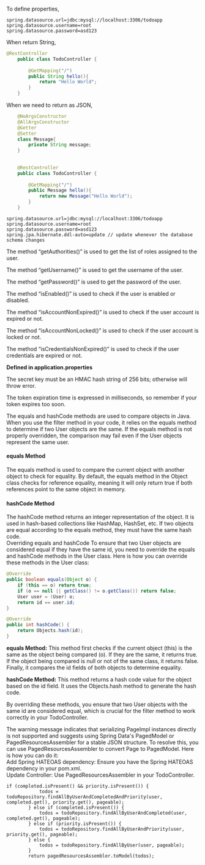To define properties,
```properties
spring.datasource.url=jdbc:mysql://localhost:3306/todoapp
spring.datasource.username=root
spring.datasource.password=asd123
```

When return String,
```java
@RestController
    public class TodoController {
    
        @GetMapping("/")
        public String hello(){
            return "Hello World";
        }
    }
```

When we need to return as JSON,

```java
    @NoArgsConstructor
    @AllArgsConstructor
    @Getter
    @Setter
    class Message{
        private String message;
    }
    
    
    @RestController
    public class TodoController {
    
        @GetMapping("/")
        public Message hello(){
            return new Message("Hello World");
        }
    }
```

```properties
spring.datasource.url=jdbc:mysql://localhost:3306/todoapp
spring.datasource.username=root
spring.datasource.password=asd123
spring.jpa.hibernate.ddl-auto=update // update whenever the database schema changes
```


The method “getAuthorities()” is used to get the list of roles assigned to the user. 

The method “getUsername()” is used to get the username of the user. 

The method “getPassword()” is used to get the password of the user. 

The method “isEnabled()” is used to check if the user is enabled or disabled. 

The method “isAccountNonExpired()” is used to check if the user account is expired or not. 

The method “isAccountNonLocked()” is used to check if the user account is locked or not. 

The method “isCredentialsNonExpired()” is used to check if the user credentials are expired or not.

**Defined in application.properties**

The secret key must be an HMAC hash string of 256 bits; otherwise will throw error.

The token expiration time is expressed in milliseconds, so remember if your token expires too soon.


The equals and hashCode methods are used to compare objects in Java. When you use the filter method in your code, it relies on the equals method to determine if two User objects are the same. If the equals method is not properly overridden, the comparison may fail even if the User objects represent the same user.  

#### equals Method

The equals method is used to compare the current object with another object to check for equality. By default, the equals method in the Object class checks for reference equality, meaning it will only return true if both references point to the same object in memory.  

#### hashCode Method

The hashCode method returns an integer representation of the object. It is used in hash-based collections like HashMap, HashSet, etc. If two objects are equal according to the equals method, they must have the same hash code.  
Overriding equals and hashCode
To ensure that two User objects are considered equal if they have the same id, you need to override the equals and hashCode methods in the User class.  Here is how you can override these methods in the User class:

```java
@Override
public boolean equals(Object o) {
    if (this == o) return true;
    if (o == null || getClass() != o.getClass()) return false;
    User user = (User) o;
    return id == user.id;
}

@Override
public int hashCode() {
    return Objects.hash(id);
}
```

**equals Method:** This method first checks if the current object (this) is the same as the object being compared (o). If they are the same, it returns true. If the object being compared is null or not of the same class, it returns false. Finally, it compares the id fields of both objects to determine equality.

**hashCode Method:** This method returns a hash code value for the object based on the id field. It uses the Objects.hash method to generate the hash code.

By overriding these methods, you ensure that two User objects with the same id are considered equal, which is crucial for the filter method to work correctly in your TodoController.


The warning message indicates that serializing PageImpl instances directly is not supported and suggests using Spring Data's PagedModel or PagedResourcesAssembler for a stable JSON structure.  To resolve this, you can use PagedResourcesAssembler to convert Page<Todo> to PagedModel<Todo>. Here is how you can do it:  
Add Spring HATEOAS dependency: Ensure you have the Spring HATEOAS dependency in your pom.xml.  
Update Controller: Use PagedResourcesAssembler in your TodoController.
```
if (completed.isPresent() && priority.isPresent()) {
            todos = todoRepository.findAllByUserAndCompletedAndPriority(user, completed.get(), priority.get(), pageable);
        } else if (completed.isPresent()) {
            todos = todoRepository.findAllByUserAndCompleted(user, completed.get(), pageable);
        } else if (priority.isPresent()) {
            todos = todoRepository.findAllByUserAndPriority(user, priority.get(), pageable);
        } else {
            todos = todoRepository.findAllByUser(user, pageable);
        }
        return pagedResourcesAssembler.toModel(todos);
```

